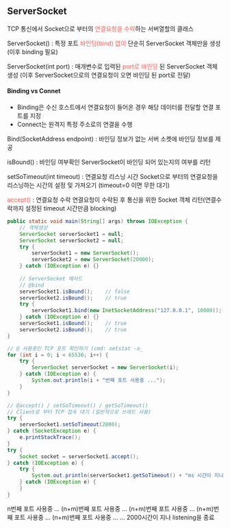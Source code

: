 ## ServerSocket

TCP 통신에서 Socket으로 부터의 <span style="color:#ff5a54">연결요청을 수락</span>하는 서버열할의 클래스



ServerSocket() : 특정 포트 <span style="color:#ff5a54">바인딩(bind) 없이</span> 단순히 ServerSocket 객체만을 생성 (이후 binding 필요)

ServerSocket(int port) : 매개변수로 입력된 <span style="color:#ff5a54">port로 바인딩</span> 된 ServerSocket 객체 생성
(이후 ServerSocket으로의 연결요청이 오면 바인딩 된 port로 전달)

#### Binding vs Connet

- Binding은 수신 호스트에서 연결요청이 들어온 경우 해당 데이터를 전달할 연결 포트를 지정
- Connect는 원격지 특정 주소로의 연결을 수행



Bind(SocketAddress endpoint) : 바인딩 정보가 없는 서버 소켓에 바인딩 정보를 제공

isBound() : 바인딩 여부확인 ServerSocket이 바인딩 되어 있는지의 여부를 리턴

setSoTimeout(int timeout) : 연결요청 리스닝 시간 Socket으로 부터의 연결요청을 리스닝하는 시간의 설정 및 가져오기 (timeout=0 이면 무한 대기)

<span style="color:#ff5a54">accept()</span> : 연결요청 수락 연결요청이 수락된 후 통신을 위한 Socket 객체 리턴(연결수락까지 설정된 timeout 시간만큼 blocking)



```java
public static void main(String[] args) throws IOException {
    // 객체생성
    ServerSocket serverSocket1 = null;
    ServerSocket serverSocket2 = null;
    try {
        serverSocket1 = new ServerSocket();
        serverSocket2 = new ServerSocket(20000);
    } catch (IOException e) {}
    
    // ServerSocket 메서드
    // @bind
    serverSocket1.isBound();    // false
    serverSocket2.isBound();    // true
    try {
        serverSocket1.bind(new InetSocketAddress("127.0.0.1", 10000));
    } catch (IOException e) {}
    serverSocket1.isBound();    // true
    serverSocket2.isBound();    // true
}
```



```java
// @ 사용중인 TCP 포트 확인하기 (cmd: netstat -a_
for (int i = 0; i < 65536; i++) {
    try {
        ServerSocket serverSocket = new ServerSocket(i);
    } catch (IOException e) {
        System.out.println(i + "번째 포트 사용중 ...");
    }
}

// @accept() / setSoTimeout() / getSoTimeout()
// Client로 부터 TCP 접속 대기 (일반적으로 쓰레드 사용)
try {
    serverSocket1.setSoTimeout(2000);
} catch (SocketException e) {
    e.printStackTrace();
}
try {
    Socket socket = serverSocket1.accept();
} catch (IOException e) {
    try {
        System.out.println(serverSocket1.getSoTimeout() + "ms 시간이 지나 listening을 종료");
    } catch (IOException e) {
    }
}
```

n번째 포트 사용중 ...
(n+m)번째 포트 사용중 ...
(n+m)번째 포트 사용중 ...
(n+m)번째 포트 사용중 ...
(n+m)번째 포트 사용중 ...
...
2000시간이 지나 listening을 종료

